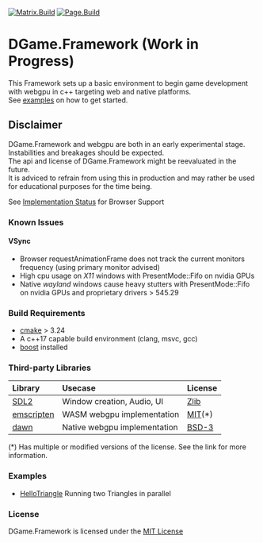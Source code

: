 [![Matrix.Build](https://github.com/Diyou/DGame.Framework/actions/workflows/CI.yml/badge.svg?branch=main&event=push)](https://github.com/Diyou/DGame.Framework/actions/workflows/CI.yml)
[![Page.Build](https://github.com/Diyou/DGame.Framework/actions/workflows/PublishPage.yml/badge.svg?branch=main&event=push)](https://github.com/Diyou/DGame.Framework/actions/workflows/PublishPage.yml)

# DGame.Framework (Work in Progress)

This Framework sets up a basic environment to begin game development with webgpu in c++ targeting web and native platforms.  
See [examples](Examples) on how to get started.

## Disclaimer

DGame.Framework and webgpu are both in an early experimental stage.  
Instabilities and breakages should be expected.  
The api and license of DGame.Framework might be reevaluated in the future.  
It is adviced to refrain from using this in production and may rather be used for educational purposes for the time being.

See [Implementation Status](https://github.com/gpuweb/gpuweb/wiki/Implementation-Status) for Browser Support

### Known Issues

#### VSync

- Browser requestAnimationFrame does not track the current monitors frequency (using primary monitor advised)
- High cpu usage on _X11_ windows with PresentMode::Fifo on nvidia GPUs
- Native _wayland_ windows cause heavy stutters with PresentMode::Fifo on nvidia GPUs and proprietary drivers > 545.29

### Build Requirements

- [cmake](https://cmake.org/) > 3.24
- A c++17 capable build environment (clang, msvc, gcc)
- [boost](https://www.boost.org/) installed

### Third-party Libraries

| Library                                                     | Usecase                      | License                                                                    |
| :---------------------------------------------------------- | :--------------------------- | :------------------------------------------------------------------------- |
| [SDL2](https://github.com/libsdl-org/SDL)                   | Window creation, Audio, UI   | [Zlib](https://github.com/libsdl-org/SDL/blob/main/LICENSE.txt)            |
| [emscripten](https://github.com/emscripten-core/emscripten) | WASM webgpu implementation   | [MIT](https://github.com/emscripten-core/emscripten/blob/main/LICENSE)(\*) |
| [dawn](https://dawn.googlesource.com/)                      | Native webgpu implementation | [BSD-3](https://dawn.googlesource.com/dawn/+/HEAD/LICENSE)                 |

(\*) Has multiple or modified versions of the license. See the link for more information.

### Examples

- [HelloTriangle](https://diyou.github.io/DGame.Framework/HelloTriangle.html) Running two Triangles in parallel

### License

DGame.Framework is licensed under the [MIT License](LICENSE)
